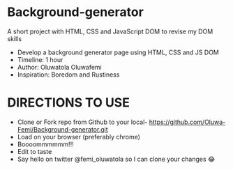 # Background-generator
A short project with HTML, CSS and JavaScript DOM to revise my DOM skills

* Develop a background generator page using HTML, CSS and JS DOM
* Timeline: 1 hour
* Author: Oluwatola Oluwafemi
* Inspiration: Boredom and Rustiness

#   DIRECTIONS TO USE
* Clone or Fork repo from Github to your local- https://github.com/Oluwa-Femi/Background-generator.git
* Load on your browser (preferably chrome)
* Boooommmmmm!!!
* Edit to taste
* Say hello on twitter @femi_oluwatola so I can clone your changes :joy:
